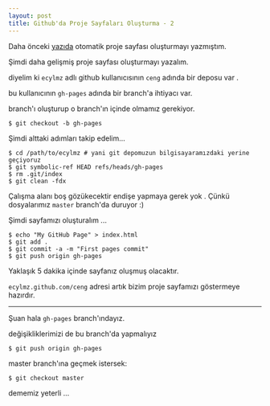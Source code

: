 ```yaml
---
layout: post
title: Github'da Proje Sayfaları Oluşturma - 2
---
```


Daha önceki [yazıda](http://ecylmz.com/909/githubda-proje-sayfasi-olusturma-1) otomatik proje sayfası oluşturmayı yazmıştım.

Şimdi daha gelişmiş proje sayfası oluşturmayı yazalım.

diyelim ki `ecylmz` adlı github kullanıcısının `ceng` adında bir deposu var .

bu kullanıcının `gh-pages` adında bir branch'a ihtiyacı var.

branch'ı oluşturup o branch'ın içinde olmamız gerekiyor.

    $ git checkout -b gh-pages

Şimdi alttaki adımları takip edelim...

    $ cd /path/to/ecylmz # yani git depomuzun bilgisayaramızdaki yerine geçiyoruz
    $ git symbolic-ref HEAD refs/heads/gh-pages
    $ rm .git/index
    $ git clean -fdx

Çalışma alanı boş gözükecektir endişe yapmaya gerek yok . Çünkü dosyalarımız `master` branch'da duruyor :)

Şimdi sayfamızı oluşturalım ...

    $ echo "My GitHub Page" > index.html
    $ git add .
    $ git commit -a -m "First pages commit"
    $ git push origin gh-pages

Yaklaşık 5 dakika içinde sayfanız oluşmuş olacaktır.

`ecylmz.github.com/ceng` adresi artık bizim proje sayfamızı göstermeye hazırdır.

---

Şuan hala `gh-pages` branch'ındayız.

değişikliklerimizi de bu branch'da yapmalıyız

    $ git push origin gh-pages

master branch'ına geçmek istersek:

    $ git checkout master

dememiz yeterli ...

